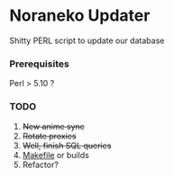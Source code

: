 # Noraneko Updater

Shitty PERL script to update our database

### Prerequisites

Perl > 5.10 ?

### TODO

1. ~~New anime sync~~
2. ~~Rotate proxies~~
3. ~~Well, finish SQL queries~~
4. [Makefile](http://search.cpan.org/~bdfoy/PerlPowerTools-1.012_01/Makefile.PL) or builds
5. Refactor?
